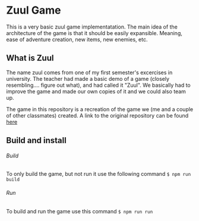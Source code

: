 # Zuul Game
This is a very basic zuul game implementatation. The main idea of the architecture of the game is that it should be easily expansible. Meaning, ease of adventure creation, new items, new enemies, etc. 

## What is Zuul
The name zuul comes from one of my first semester's excercises in university. The teacher had made a basic demo of a game (closely resembling.... figure out what), and had called it "Zuul". We basically had to improve the game and made our own copies of it and we could also team up.

The game in this repository is a recreation of the game we (me and a couple of other classmates) created. A link to the original repository can be found [here](https://github.com/Tropson/Zuul)

## Build and install
###### Build
To only build the game, but not run it use the following command
`$ npm run build`

###### Run
To build and run the game use this command
`$ npm run run`